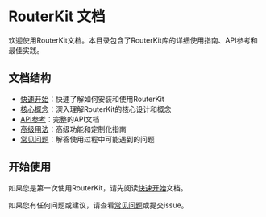 # RouterKit 文档

欢迎使用RouterKit文档。本目录包含了RouterKit库的详细使用指南、API参考和最佳实践。

## 文档结构

- [快速开始](QuickStart.md)：快速了解如何安装和使用RouterKit
- [核心概念](CoreConcepts/README.md)：深入理解RouterKit的核心设计和概念
- [API参考](APIReference/README.md)：完整的API文档
- [高级用法](AdvancedUsage/README.md)：高级功能和定制化指南
- [常见问题](FAQ.md)：解答使用过程中可能遇到的问题

## 开始使用

如果您是第一次使用RouterKit，请先阅读[快速开始](QuickStart.md)文档。

如果您有任何问题或建议，请查看[常见问题](FAQ.md)或提交issue。